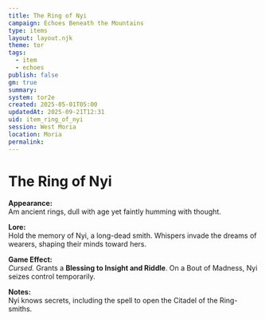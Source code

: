 ```yaml
---
title: The Ring of Nyi
campaign: Echoes Beneath the Mountains
type: items
layout: layout.njk
theme: tor
tags:
  - item
  - echoes
publish: false
gm: true
summary:
system: tor2e
created: 2025-05-01T05:00
updatedAt: 2025-09-21T12:31
uid: item_ring_of_nyi
session: West Moria
location: Moria
permalink:
---
```


# The Ring of Nyi

**Appearance:**  
Am ancient rings, dull with age yet faintly humming with thought.

**Lore:**  
Hold the memory of Nyi, a long-dead smith. Whispers invade the dreams of wearers, shaping their minds toward hers.

**Game Effect:**  
*Cursed.* Grants a **Blessing to Insight and Riddle**. On a Bout of Madness, Nyi seizes control temporarily.

**Notes:**  
Nyi knows secrets, including the spell to open the Citadel of the Ring-smiths.

